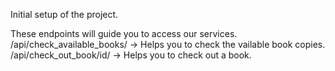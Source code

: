 Initial setup of the project.

These endpoints will guide you to access our services.
/api/check_available_books/ -> Helps you to check the vailable book copies.
/api/check_out_book/id/ -> Helps you to check out a book.
